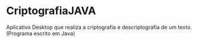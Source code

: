 # CriptografiaJAVA
Aplicativo Desktop que realiza a criptografia e descriptografia de um texto. (Programa escrito em Java)
